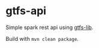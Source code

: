 # gtfs-api

Simple spark rest api using [gtfs-lib](https://github.com/conveyal/gtfs-lib).

Build with `mvn clean package`.
